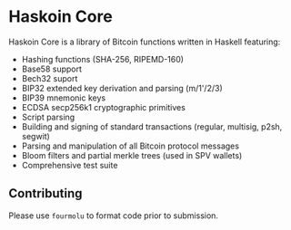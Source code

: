 # Haskoin Core

Haskoin Core is a library of Bitcoin functions written in Haskell featuring:

- Hashing functions (SHA-256, RIPEMD-160)
- Base58 support
- Bech32 suport
- BIP32 extended key derivation and parsing (m/1'/2/3)
- BIP39 mnemonic keys
- ECDSA secp256k1 cryptographic primitives
- Script parsing
- Building and signing of standard transactions (regular, multisig, p2sh, segwit)
- Parsing and manipulation of all Bitcoin protocol messages
- Bloom filters and partial merkle trees (used in SPV wallets)
- Comprehensive test suite

## Contributing

Please use `fourmolu` to format code prior to submission.
